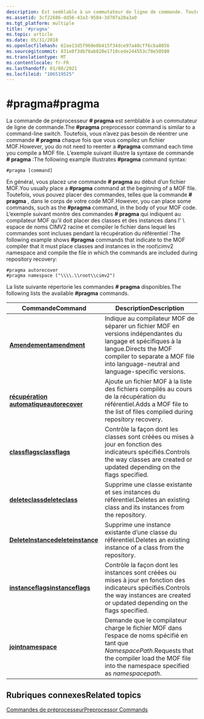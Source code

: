 ```yaml
---
description: Est semblable à un commutateur de ligne de commande. Toutefois, vous n’avez pas besoin de réentrer une \# commande pragma chaque fois que vous compilez un fichier MOF.
ms.assetid: 3cf22686-dd56-43a3-9584-3d707a20a3a0
ms.tgt_platform: multiple
title: '#pragma'
ms.topic: article
ms.date: 05/31/2018
ms.openlocfilehash: 62ae13d5f960e0b415f34dce97a40cff6cba8056
ms.sourcegitcommit: 831e8f3db78ab820e1710cede244553c70e50500
ms.translationtype: MT
ms.contentlocale: fr-FR
ms.lasthandoff: 01/08/2021
ms.locfileid: "106519525"
---
```

# <a name="pragma"></a><span data-ttu-id="f3118-104">\#pragma</span><span class="sxs-lookup"><span data-stu-id="f3118-104">\#pragma</span></span>

<span data-ttu-id="f3118-105">La commande de préprocesseur **\# pragma** est semblable à un commutateur de ligne de commande.</span><span class="sxs-lookup"><span data-stu-id="f3118-105">The **\#pragma** preprocessor command is similar to a command-line switch.</span></span> <span data-ttu-id="f3118-106">Toutefois, vous n’avez pas besoin de réentrer une commande **\# pragma** chaque fois que vous compilez un fichier MOF.</span><span class="sxs-lookup"><span data-stu-id="f3118-106">However, you do not need to reenter a **\#pragma** command each time you compile a MOF file.</span></span> <span data-ttu-id="f3118-107">L’exemple suivant illustre la syntaxe de commande **\# pragma** :</span><span class="sxs-lookup"><span data-stu-id="f3118-107">The following example illustrates **\#pragma** command syntax:</span></span>


```mof
#pragma [command]
```



<span data-ttu-id="f3118-108">En général, vous placez une commande **\# pragma** au début d’un fichier MOF.</span><span class="sxs-lookup"><span data-stu-id="f3118-108">You usually place a **\#pragma** command at the beginning of a MOF file.</span></span> <span data-ttu-id="f3118-109">Toutefois, vous pouvez placer des commandes, telles que la commande **\# pragma** , dans le corps de votre code MOF.</span><span class="sxs-lookup"><span data-stu-id="f3118-109">However, you can place some commands, such as the **\#pragma** command, in the body of your MOF code.</span></span> <span data-ttu-id="f3118-110">L’exemple suivant montre des commandes **\# pragma** qui indiquent au compilateur MOF qu’il doit placer des classes et des instances dans l' \\ espace de noms CIMV2 racine et compiler le fichier dans lequel les commandes sont incluses pendant la récupération du référentiel :</span><span class="sxs-lookup"><span data-stu-id="f3118-110">The following example shows **\#pragma** commands that indicate to the MOF compiler that it must place classes and instances in the root\\cimv2 namespace and compile the file in which the commands are included during repository recovery:</span></span>


```mof
#pragma autorecover
#pragma namespace ("\\\\.\\root\\cimv2")
```



<span data-ttu-id="f3118-111">La liste suivante répertorie les commandes **\# pragma** disponibles.</span><span class="sxs-lookup"><span data-stu-id="f3118-111">The following lists the available **\#pragma** commands.</span></span>



| <span data-ttu-id="f3118-112">Commande</span><span class="sxs-lookup"><span data-stu-id="f3118-112">Command</span></span>                                         | <span data-ttu-id="f3118-113">Description</span><span class="sxs-lookup"><span data-stu-id="f3118-113">Description</span></span>                                                                                           |
|-------------------------------------------------|-------------------------------------------------------------------------------------------------------|
| [<span data-ttu-id="f3118-114">**Amendement**</span><span class="sxs-lookup"><span data-stu-id="f3118-114">**amendment**</span></span>](pragma-amendment.md)           | <span data-ttu-id="f3118-115">Indique au compilateur MOF de séparer un fichier MOF en versions indépendantes du langage et spécifiques à la langue.</span><span class="sxs-lookup"><span data-stu-id="f3118-115">Directs the MOF compiler to separate a MOF file into language-neutral and language-specific versions.</span></span> |
| [<span data-ttu-id="f3118-116">**récupération automatique**</span><span class="sxs-lookup"><span data-stu-id="f3118-116">**autorecover**</span></span>](pragma-autorecover.md)       | <span data-ttu-id="f3118-117">Ajoute un fichier MOF à la liste des fichiers compilés au cours de la récupération du référentiel.</span><span class="sxs-lookup"><span data-stu-id="f3118-117">Adds a MOF file to the list of files compiled during repository recovery.</span></span>                             |
| [<span data-ttu-id="f3118-118">**classflags**</span><span class="sxs-lookup"><span data-stu-id="f3118-118">**classflags**</span></span>](pragma-classflags.md)         | <span data-ttu-id="f3118-119">Contrôle la façon dont les classes sont créées ou mises à jour en fonction des indicateurs spécifiés.</span><span class="sxs-lookup"><span data-stu-id="f3118-119">Controls the way classes are created or updated depending on the flags specified.</span></span>                     |
| [<span data-ttu-id="f3118-120">**deleteclass**</span><span class="sxs-lookup"><span data-stu-id="f3118-120">**deleteclass**</span></span>](pragma-deleteclass.md)       | <span data-ttu-id="f3118-121">Supprime une classe existante et ses instances du référentiel.</span><span class="sxs-lookup"><span data-stu-id="f3118-121">Deletes an existing class and its instances from the repository.</span></span>                                      |
| [<span data-ttu-id="f3118-122">**DeleteInstance**</span><span class="sxs-lookup"><span data-stu-id="f3118-122">**deleteinstance**</span></span>](pragma-deleteinstance.md) | <span data-ttu-id="f3118-123">Supprime une instance existante d’une classe du référentiel.</span><span class="sxs-lookup"><span data-stu-id="f3118-123">Deletes an existing instance of a class from the repository.</span></span>                                          |
| [<span data-ttu-id="f3118-124">**instanceflags**</span><span class="sxs-lookup"><span data-stu-id="f3118-124">**instanceflags**</span></span>](pragma-instanceflags.md)   | <span data-ttu-id="f3118-125">Contrôle la façon dont les instances sont créées ou mises à jour en fonction des indicateurs spécifiés.</span><span class="sxs-lookup"><span data-stu-id="f3118-125">Controls the way instances are created or updated depending on the flags specified.</span></span>                   |
| [<span data-ttu-id="f3118-126">**joint**</span><span class="sxs-lookup"><span data-stu-id="f3118-126">**namespace**</span></span>](pragma-namespace.md)           | <span data-ttu-id="f3118-127">Demande que le compilateur charge le fichier MOF dans l’espace de noms spécifié en tant que *NamespacePath*.</span><span class="sxs-lookup"><span data-stu-id="f3118-127">Requests that the compiler load the MOF file into the namespace specified as *namespacepath*.</span></span>         |



 

## <a name="related-topics"></a><span data-ttu-id="f3118-128">Rubriques connexes</span><span class="sxs-lookup"><span data-stu-id="f3118-128">Related topics</span></span>

<dl> <dt>

[<span data-ttu-id="f3118-129">Commandes de préprocesseur</span><span class="sxs-lookup"><span data-stu-id="f3118-129">Preprocessor Commands</span></span>](preprocessor-commands.md)
</dt> </dl>

 

 



